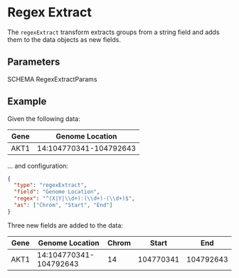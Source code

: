 # Regex Extract

The `regexExtract` transform extracts groups from a string field
and adds them to the data objects as new fields.

## Parameters

SCHEMA RegexExtractParams

## Example

Given the following data:

| Gene | Genome Location        |
| ---- | ---------------------- |
| AKT1 | 14:104770341-104792643 |

... and configuration:

```json
{
  "type": "regexExtract",
  "field": "Genome Location",
  "regex": "^(X|Y|\\d+):(\\d+)-(\\d+)$",
  "as": ["Chrom", "Start", "End"]
}
```

Three new fields are added to the data:

| Gene | Genome Location        | Chrom | Start     | End       |
| ---- | ---------------------- | ----- | --------- | --------- |
| AKT1 | 14:104770341-104792643 | 14    | 104770341 | 104792643 |
